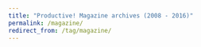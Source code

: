 ```yaml
---
title: "Productive! Magazine archives (2008 - 2016)"
permalink: /magazine/
redirect_from: /tag/magazine/
---
```

